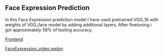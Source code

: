 ## Face Expression Prediction
In this Face Expression prediction model I have used pretrained VGG_16 with weights of VGG_face model by adding additional layers. 
After finetuning i got approximately 58% of testing accuracy.

[Frontend](https://faceexpressionclassifier.streamlit.app/)

[FaceExpression_video.webm](https://github.com/user-attachments/assets/c0181e73-f617-4b5e-b208-41e80b49f970)
